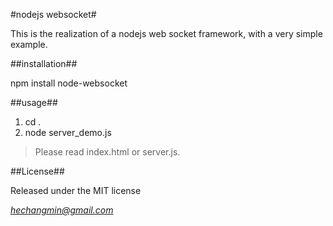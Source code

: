 #nodejs websocket#

This is the realization of a nodejs web socket framework, with a very simple example.

##installation##

npm install node-websocket

##usage##

1. cd . 
2. node server_demo.js

>Please read index.html or server.js.

##License##

Released under the MIT license

_*[hechangmin@gmail.com](mailto://hechangmin@gmail.com)*_
